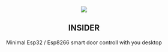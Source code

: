 

<div>
    <p align="center">
        <img src="https://i.imgur.com/k5aFLsJ.png"/>
    </p> 
    <h2 align="center">INSIDER</h2>
    <p align="center">Minimal Esp32 / Esp8266 smart door controll with you desktop</p>
</div>


